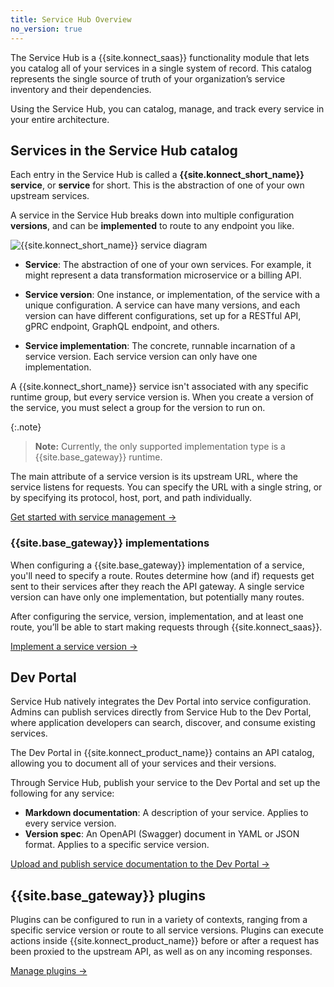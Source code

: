 ```yaml
---
title: Service Hub Overview
no_version: true
---
```


The Service Hub is a {{site.konnect_saas}} functionality module that
lets you catalog all of your services in a single system of record. This
catalog represents the single source of truth of your organization’s service
inventory and their dependencies.

Using the Service Hub, you can catalog, manage, and track every service in your
entire architecture.

## Services in the Service Hub catalog

Each entry in the Service Hub is called a **{{site.konnect_short_name}} service**, or **service**
for short. This is the abstraction of one of your own upstream services.

A service in the Service Hub breaks down into multiple
configuration **versions**, and can be **implemented** to route to any
endpoint you like.

![{{site.konnect_short_name}} service diagram](/assets/images/docs/konnect/konnect-services-diagram.png)

* **Service**: The abstraction of one of
your own services. For example, it might represent a data
transformation microservice or a billing API.

* **Service version**: One instance, or implementation, of the
service with a unique configuration. A service can have many versions,
and each version can have different configurations, set up for a RESTful API,
gPRC endpoint, GraphQL endpoint, and others.

* **Service implementation**: The concrete, runnable incarnation of a service
version. Each service version can only have one implementation.

A {{site.konnect_short_name}} service isn't associated with any specific runtime group, but every
service version is. When you create a version of the service, you must select a
group for the version to run on.

{:.note}
> **Note:** Currently, the only supported implementation type is a
{{site.base_gateway}} runtime.

The main attribute of a service version is its upstream URL, where the service
listens for requests. You can specify the URL with a single string, or by
specifying its protocol, host, port, and path individually.

[Get started with service management &rarr;](/konnect/servicehub/manage-services)

### {{site.base_gateway}} implementations

When configuring a {{site.base_gateway}} implementation of a service, you'll
need to specify a route. Routes determine how (and if) requests get sent to
their services after they reach the API gateway. A single service version
can have only one implementation, but potentially many routes.

After configuring the service, version, implementation, and at least one route,
you’ll be able to start making requests through {{site.konnect_saas}}.

[Implement a service version &rarr;](/konnect/servicehub/service-implementations)

## Dev Portal

Service Hub natively integrates the Dev Portal into service configuration.
Admins can publish services directly from Service Hub to the Dev Portal, where
application developers can search, discover, and consume existing services.

The Dev Portal in {{site.konnect_product_name}} contains an API catalog,
allowing you to document all of your services and their versions.

Through Service Hub, publish your service to the Dev Portal and set up
the following for any service:
* **Markdown documentation**: A description of your service. Applies to every
service version.
* **Version spec**: An OpenAPI (Swagger) document in YAML or JSON format.
Applies to a specific service version.

[Upload and publish service documentation to the Dev Portal &rarr;](/konnect/servicehub/service-documentation)

## {{site.base_gateway}} plugins

Plugins can be configured to run in a variety of contexts,
ranging from a specific service version or route to all service versions. Plugins
can execute actions inside {{site.konnect_product_name}} before or after a request
has been proxied to the upstream API, as well as on any incoming responses.

[Manage plugins &rarr;](/konnect/servicehub/plugins/)
